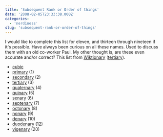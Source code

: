 ```yaml
---
title: 'Subsequent Rank or Order of things'
date: '2008-02-05T23:33:38.000Z'
categories:
  - 'nerdiness'
slug: 'subsequent-rank-or-order-of-things'
---
```


I would like to complete this list for eleven, and thirteen through nineteen if it's possible. Have always been curious on all these names. Used to discuss them with an old co-worker Paul. My other thought is, are these even accurate and/or correct? This list from [Wiktionary](http://en.wiktionary.org) ([tertiary](http://en.wiktionary.org/wiki/tertiary)).

- [cubic](http://en.wiktionary.org/wiki/cubic 'cubic')
- [primary](http://en.wiktionary.org/wiki/primary 'primary') (1)
- [secondary](http://en.wiktionary.org/wiki/secondary 'secondary') (2)
- [tertiary](http://en.wiktionary.org/wiki/tertiary) (3)
- [quaternary](http://en.wiktionary.org/wiki/quaternary 'quaternary') (4)
- [quinary](http://en.wiktionary.org/wiki/quinary 'quinary') (5)
- [senary](http://en.wiktionary.org/wiki/senary 'senary') (6)
- [septenary](http://en.wiktionary.org/wiki/septenary 'septenary') (7)
- [octonary](http://en.wiktionary.org/wiki/octonary 'octonary') (8)
- [nonary](http://en.wiktionary.org/wiki/nonary 'nonary') (9)
- [denary](http://en.wiktionary.org/wiki/denary 'denary') (10)
- [duodenary](http://en.wiktionary.org/wiki/duodenary 'duodenary') (12)
- [vigenary](http://en.wiktionary.org/wiki/vigenary 'vigenary') (20)
